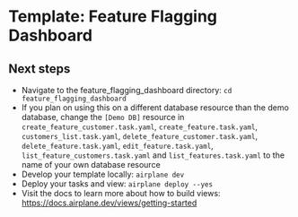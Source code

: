 # Template: Feature Flagging Dashboard

## Next steps

- Navigate to the feature_flagging_dashboard directory: `cd feature_flagging_dashboard`
- If you plan on using this on a different database resource than the demo database, change the `[Demo DB]` resource in `create_feature_customer.task.yaml`, `create_feature.task.yaml`, `customers_list.task.yaml`, `delete_feature_customer.task.yaml`, `delete_feature.task.yaml`, `edit_feature.task.yaml`, `list_feature_customers.task.yaml` and `list_features.task.yaml` to the name of your own database resource
- Develop your template locally: `airplane dev`
- Deploy your tasks and view: `airplane deploy --yes`
- Visit the docs to learn more about how to build views: https://docs.airplane.dev/views/getting-started
